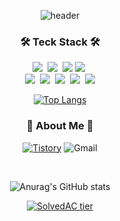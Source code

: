 
<div align="center">

![header](https://capsule-render.vercel.app/api?type=slice&color=gradient&height=300&section=header&text=Welcome%20to%20Junwu's%20Github%20&fontColor=d6ace6&render&fontSize=60)

<h3 align="center">🛠 Teck Stack 🛠</h3>
<p align="center">
  <img src="https://img.shields.io/badge/Java-007396?style=flat&logo=Java&logoColor=white"/></a>&nbsp
  <img src="https://img.shields.io/badge/Python-white?style=flat&logo=Python&logoColor=#3776AB"/></a>&nbsp
  <img src="https://img.shields.io/badge/Markdown-000000?style=flat&logo=Markdown&logoColor=white"/>
  <img src="https://img.shields.io/badge/JavaScript-F7DF1E?style=flat&logo=JavaScript&logoColor=white"/></a>&nbsp</a>
  <br>
  <img src="https://img.shields.io/badge/MySQL-4479A1?style=flat&logo=MySQL&logoColor=white"/></a>&nbsp
  <img src="https://img.shields.io/badge/Discord-5865F2?style=flat&logo=Discord&logoColor=white"/></a>&nbsp
  <img src="https://img.shields.io/badge/Slack-4A154B?style=flat&logo=Slack&logoColor=white"/></a>&nbsp
  <img src="https://img.shields.io/badge/GitHub-gray?style=flat&logo=GitHub&logoColor=black"/></a>&nbsp
  <img src="https://img.shields.io/badge/Git-blue?style=flat&logo=Git&logoColor=F05032"/></a>
</p>

[![Top Langs](https://github-readme-stats.vercel.app/api/top-langs/?username=pigpiano&layout=compact)](https://github.com/anuraghazra/github-readme-stats)



<h3 align="center"> 🎳 About Me 🎳 </h3>
<p align="center">
  </a> <a href = "https://qababa.tistory.com/"> <img alt="Tistory" src ="https://img.shields.io/badge/Tistory-orange.svg?&style=for-the-badge"/></a>
  <img alt="Gmail" src 
="https://img.shields.io/badge/goldpigpiano@gmail.com-EA4335.svg?&style=for-the-badge&logo=Gmail&logoColor=white"/>
</p>

<br>

![Anurag's GitHub stats](https://github-readme-stats.vercel.app/api?username=pigpiano&show_icons=true&theme=radical)

[![SolvedAC tier](http://mazassumnida.wtf/api/v2/generate_badge?boj=pigpiano)](https://solved.ac/pigpiano)

</div>

<!--
**pigpiano/pigpiano** is a ✨ _special_ ✨ repository because its `README.md` (this file) appears on your GitHub profile.

Here are some ideas to get you started:

- 🔭 I’m currently working on ...
- 🌱 I’m currently learning ...
- 👯 I’m looking to collaborate on ...
- 🤔 I’m looking for help with ...
- 💬 Ask me about ...
- 📫 How to reach me: ...
- 😄 Pronouns: ...
- ⚡ Fun fact: ...
-->
